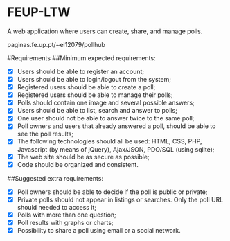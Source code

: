 FEUP-LTW
=========

A web application where users can create, share, and manage polls.

paginas.fe.up.pt/~ei12079/pollhub

#Requirements
##Minimum expected requirements:
- [x] Users should be able to register an account;
- [x] Users should be able to login/logout from the system;
- [x] Registered users should be able to create a poll;
- [x] Registered users should be able to manage their polls;
- [x] Polls should contain one image and several possible answers;
- [x] Users should be able to list, search and answer to polls;
- [x] One user should not be able to answer twice to the same poll;
- [x] Poll owners and users that already answered a poll, should be able to see the poll results;
- [x] The following technologies should all be used: HTML, CSS, PHP, Javascript (by means of jQuery), Ajax/JSON, PDO/SQL (using sqlite);
- [x] The web site should be as secure as possible;
- [x] Code should be organized and consistent.

##Suggested extra requirements:
- [x] Poll owners should be able to decide if the poll is public or private;
- [x] Private polls should not appear in listings or searches. Only the poll URL should needed to access it;
- [x] Polls with more than one question;
- [x] Poll results with graphs or charts;
- [x] Possibility to share a poll using email or a social network.
